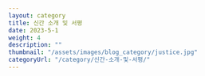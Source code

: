 ```yaml
---
layout: category
title: 신간 소개 및 서평
date: 2023-5-1
weight: 4
description: ""
thumbnail: "/assets/images/blog_category/justice.jpg"
categoryUrl: "/category/신간-소개-및-서평/"
---
```

